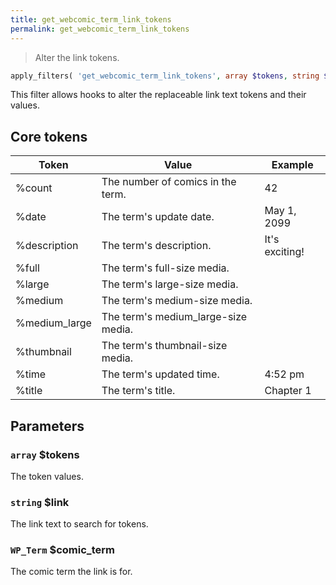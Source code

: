 ```yaml
---
title: get_webcomic_term_link_tokens
permalink: get_webcomic_term_link_tokens
---
```


> Alter the link tokens.

```php
apply_filters( 'get_webcomic_term_link_tokens', array $tokens, string $link, WP_Term $comic_term )
```

This filter allows hooks to alter the replaceable link text tokens and
their values.

## Core tokens

|Token        |Value                              |Example       |
|-------------|-----------------------------------|--------------|
|%count       |The number of comics in the term.  |42            |
|%date        |The term's update date.            |May 1, 2099   |
|%description |The term's description.            |It's exciting!|
|%full        |The term's full-size media.        |              |
|%large       |The term's large-size media.       |              |
|%medium      |The term's medium-size media.      |              |
|%medium_large|The term's medium_large-size media.|              |
|%thumbnail   |The term's thumbnail-size media.   |              |
|%time        |The term's updated time.           |4:52 pm       |
|%title       |The term's title.                  |Chapter 1     |

## Parameters

### `array` $tokens
The token values.

### `string` $link
The link text to search for tokens.

### `WP_Term` $comic_term
The comic term the link is for.
